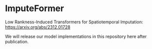 # ImputeFormer
Low Rankness-Induced Transformers for Spatiotemporal Imputation:
https://arxiv.org/abs/2312.01728

We will release our model implementations in this repository here after publication.
